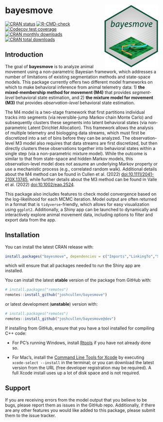 
<!-- README.md is generated from README.Rmd. Please edit that file -->

# bayesmove <img src="man/figures/logo.png" align="right" width=35%  style="padding-left: 10px"/>

<!-- badges: start -->

[![CRAN
status](https://www.r-pkg.org/badges/version/bayesmove)](https://CRAN.R-project.org/package=bayesmove)
[![R-CMD-check](https://github.com/joshcullen/bayesmove/actions/workflows/R-CMD-check.yaml/badge.svg)](https://github.com/joshcullen/bayesmove/actions/workflows/R-CMD-check.yaml)
[![Codecov test
coverage](https://codecov.io/gh/joshcullen/bayesmove/graph/badge.svg)](https://app.codecov.io/gh/joshcullen/bayesmove)
[![CRAN monthly
downloads](https://cranlogs.r-pkg.org/badges/bayesmove)](https://CRAN.R-project.org/package=bayesmove)
[![CRAN total
downloads](https://cranlogs.r-pkg.org/badges/grand-total/bayesmove)](https://CRAN.R-project.org/package=bayesmove)
<!-- badges: end -->

## Introduction

The goal of **bayesmove** is to analyze animal movement using a
non-parametric Bayesian framework, which addresses a number of
limitations of existing segmentation methods and state-space models.
This package currently offers two different model frameworks on which to
make behavioral inference from animal telemetry data: 1) **the
mixed-membership method for movement (M4)** that provides
*segment-level* behavioral state estimation, and 2) **the mixture model
for movement (M3)** that provides *observation-level* behavioral state
estimation.

The M4 model is a two-stage framework that first partitions individual
tracks into segments (via reversible-jump Markov chain Monte Carlo) and
subsequently clusters these segments into latent behavioral states (via
non-parametric Latent Dirichlet Allocation). This framework allows the
analysis of multiple telemetry and biologging data streams, which must
first be discretized into a set of bins before they can be analyzed. The
observation-level M3 model also requires that data streams are first
discretized, but then directly clusters these observations together into
behavioral states within a single step (via a non-parametric mixture
model). While the outcome is similar to that from state-space and hidden
Markov models, this observation-level model does not assume an
underlying Markov property or use a mechanistic process (e.g.,
correlated random walk). Additional details about the M4 method can be
found in Cullen et al. (2022)
[doi:10.1111/2041-210X.13745](https://doi.org/10.1111/2041-210X.13745),
while further details about the M3 method can be found in Valle et
al. (2022) [doi:10.1002/eap.2524](https://doi.org/10.1002/eap.2524).

This package also includes features to check model convergence based on
the log-likelihood for each MCMC iteration. Model output are often
returned in a format that is `tidyverse`-friendly, which allows for easy
visualization using `ggplot2`. Additionally, a Shiny app can be launched
to dynamically and interactively explore animal movement data, including
options to filter and export data from the app.

## Installation

You can install the latest CRAN release with:

``` r
install.packages("bayesmove", dependencies = c("Imports","LinkingTo","Suggests"))
```

which will ensure that all packages needed to run the Shiny app are
installed.

You can install the latest **stable** version of the package from GitHub
with:

``` r
# install.packages("remotes")
remotes::install_github("joshcullen/bayesmove")
```

or latest development (**unstable**) version with:

``` r
# install.packages("remotes")
remotes::install_github("joshcullen/bayesmove@dev")
```

If installing from GitHub, ensure that you have a tool installed for
compiling C++ code:

- For PC’s running Windows, install
  [Rtools](https://cran.r-project.org/bin/windows/Rtools/) if you have
  not already done so.

- For Mac’s, install the [Command Line Tools for
  Xcode](https://developer.apple.com/xcode/resources/) by executing
  `xcode-select --install` in the terminal; or you can download the
  latest version from the URL (free developer registration may be
  required). A full Xcode install uses up a lot of disk space and is not
  required.

## Support

If you are receiving errors from the model output that you believe to be
bugs, please report them as issues in the GitHub repo. Additionally, if
there are any other features you would like added to this package,
please submit them to the issue tracker.
